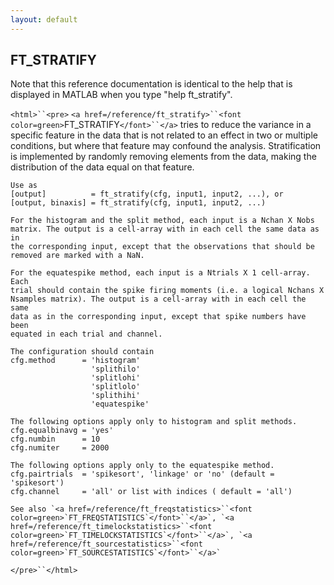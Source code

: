 ```yaml
---
layout: default
---
```


##  FT_STRATIFY

Note that this reference documentation is identical to the help that is displayed in MATLAB when you type "help ft_stratify".

`<html>``<pre>`
    `<a href=/reference/ft_stratify>``<font color=green>`FT_STRATIFY`</font>``</a>` tries to reduce the variance in a specific feature in the data
    that is not related to an effect in two or multiple conditions, but where
    that feature may confound the analysis. Stratification is implemented by
    randomly removing elements from the data, making the distribution of the
    data equal on that feature.
 
    Use as
    [output]          = ft_stratify(cfg, input1, input2, ...), or
    [output, binaxis] = ft_stratify(cfg, input1, input2, ...)
 
    For the histogram and the split method, each input is a Nchan X Nobs
    matrix. The output is a cell-array with in each cell the same data as in
    the corresponding input, except that the observations that should be
    removed are marked with a NaN.
 
    For the equatespike method, each input is a Ntrials X 1 cell-array. Each
    trial should contain the spike firing moments (i.e. a logical Nchans X
    Nsamples matrix). The output is a cell-array with in each cell the same
    data as in the corresponding input, except that spike numbers have been
    equated in each trial and channel.
 
    The configuration should contain
    cfg.method      = 'histogram'
                      'splithilo'
                      'splitlohi'
                      'splitlolo'
                      'splithihi'
                      'equatespike'
 
    The following options apply only to histogram and split methods.
    cfg.equalbinavg = 'yes'
    cfg.numbin      = 10
    cfg.numiter     = 2000
 
    The following options apply only to the equatespike method.
    cfg.pairtrials  = 'spikesort', 'linkage' or 'no' (default = 'spikesort')
    cfg.channel     = 'all' or list with indices ( default = 'all')
 
    See also `<a href=/reference/ft_freqstatistics>``<font color=green>`FT_FREQSTATISTICS`</font>``</a>`, `<a href=/reference/ft_timelockstatistics>``<font color=green>`FT_TIMELOCKSTATISTICS`</font>``</a>`, `<a href=/reference/ft_sourcestatistics>``<font color=green>`FT_SOURCESTATISTICS`</font>``</a>`
`</pre>``</html>`

